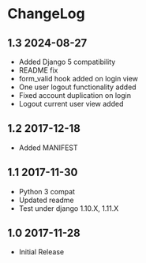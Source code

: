 ChangeLog
=========

1.3 2024-08-27
--------------

- Added Django 5 compatibility
- README fix
- form_valid hook added on login view
- One user logout functionality added
- Fixed account duplication on login
- Logout current user view added


1.2 2017-12-18
--------------

- Added MANIFEST


1.1 2017-11-30
--------------

- Python 3 compat
- Updated readme 
- Test under django 1.10.X, 1.11.X


1.0 2017-11-28
--------------

- Initial Release
